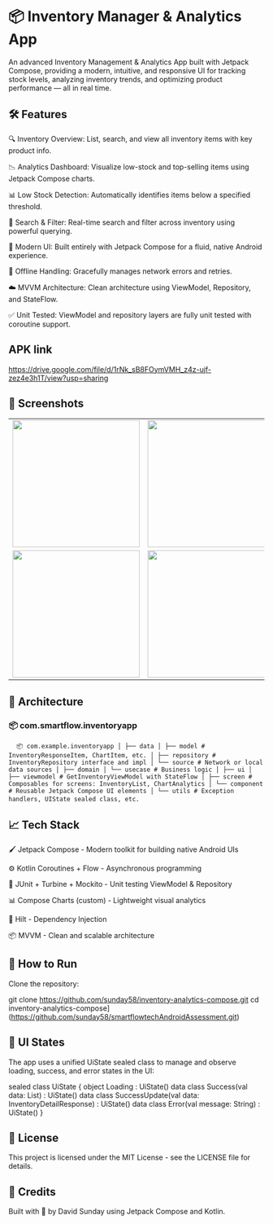 # 📦 Inventory Manager & Analytics App

An advanced Inventory Management & Analytics App built with Jetpack Compose, providing a modern, intuitive, and responsive UI for tracking stock levels, analyzing inventory trends, and optimizing product performance — all in real time.

## 🛠️ Features

🔍 Inventory Overview: List, search, and view all inventory items with key product info.

📉 Analytics Dashboard: Visualize low-stock and top-selling items using Jetpack Compose charts.

📊 Low Stock Detection: Automatically identifies items below a specified threshold.

🧠 Search & Filter: Real-time search and filter across inventory using powerful querying.

📱 Modern UI: Built entirely with Jetpack Compose for a fluid, native Android experience.

🚀 Offline Handling: Gracefully manages network errors and retries.

☁️ MVVM Architecture: Clean architecture using ViewModel, Repository, and StateFlow.

✅ Unit Tested: ViewModel and repository layers are fully unit tested with coroutine support.

## APK link

https://drive.google.com/file/d/1rNk_sB8FOymVMH_z4z-ujf-zez4e3h1T/view?usp=sharing


## 📸 Screenshots

<table> <tr> <td><img src="https://github.com/user-attachments/assets/93dde009-4199-44a7-b623-148a14fddf11" width="250"/></td> <td><img src="https://github.com/user-attachments/assets/29a50644-78ea-4ead-9074-17c4b1edafec" width="250"/></td> </tr> <tr> <td><img src="https://github.com/user-attachments/assets/2635bfdb-cc45-420e-a0ac-f520843ed63c" width="250"/></td> <td><img src="https://github.com/user-attachments/assets/3c998bc2-971e-4878-9348-7cbd0fb7ed34" width="250"/></td> </tr> </table>


## 🧱 Architecture

### 📦 com.smartflow.inventoryapp

<pre> <code> 📦 com.example.inventoryapp │ ├── data │ ├── model # InventoryResponseItem, ChartItem, etc. │ ├── repository # InventoryRepository interface and impl │ └── source # Network or local data sources │ ├── domain │ └── usecase # Business logic │ ├── ui │ ├── viewmodel # GetInventoryViewModel with StateFlow │ ├── screen # Composables for screens: InventoryList, ChartAnalytics │ └── component # Reusable Jetpack Compose UI elements │ └── utils # Exception handlers, UIState sealed class, etc. </code> </pre>


## 📈 Tech Stack

🖌️ Jetpack Compose - Modern toolkit for building native Android UIs

⚙️ Kotlin Coroutines + Flow - Asynchronous programming

🧪 JUnit + Turbine + Mockito - Unit testing ViewModel & Repository

📊 Compose Charts (custom) - Lightweight visual analytics

🔐 Hilt - Dependency Injection

📦 MVVM - Clean and scalable architecture


## 🚧 How to Run

Clone the repository:

git clone https://github.com/sunday58/inventory-analytics-compose.git
cd inventory-analytics-compose](https://github.com/sunday58/smartflowtechAndroidAssessment.git)

## 🧩 UI States

The app uses a unified UiState sealed class to manage and observe loading, success, and error states in the UI:

sealed class UiState {
    object Loading : UiState()
    data class Success(val data: List<InventoryResponseItem>) : UiState()
    data class SuccessUpdate(val data: InventoryDetailResponse) : UiState()
    data class Error(val message: String) : UiState()
}

## 📄 License

This project is licensed under the MIT License - see the LICENSE file for details.

## 🙌 Credits

Built with 💙 by David Sunday using Jetpack Compose and Kotlin.


